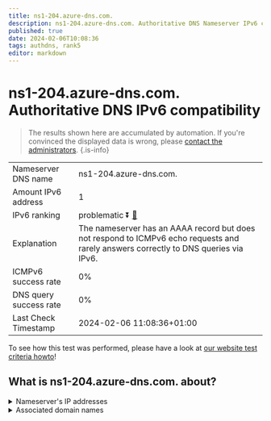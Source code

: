 ```yaml
---
title: ns1-204.azure-dns.com.
description: ns1-204.azure-dns.com. Authoritative DNS Nameserver IPv6 compatibility
published: true
date: 2024-02-06T10:08:36
tags: authdns, rank5
editor: markdown
---
```


# ns1-204.azure-dns.com. Authoritative DNS IPv6 compatibility

> The results shown here are accumulated by automation. If you're convinced the displayed data is wrong, please [contact the administrators](/howto/chat). 
{.is-info}




|   |   |
| - | - |
| Nameserver DNS name | ns1-204.azure-dns.com.
| Amount IPv6 address | 1
| IPv6 ranking | problematic :arrow_double_down: [🔗](/howto/ranking) |
| Explanation | The nameserver has an AAAA record but does not respond to ICMPv6 echo requests and rarely answers correctly to DNS queries via IPv6. |
| ICMPv6 success rate | 0%|
| DNS query success rate | 0% |
| Last Check Timestamp | 2024-02-06 11:08:36+01:00 |

To see how this test was performed, please have a look at [our website test criteria howto](/howto/testcriteria/authdns)!


## What is ns1-204.azure-dns.com. about?




<details>
<summary>Nameserver's IP addresses</summary>

2603:1061:0:700::cc

</details>



<details>
<summary>Associated domain names</summary>

www.msn.com

</details>
